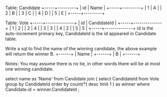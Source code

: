 Table: Candidate
+-----+---------+
| id  | Name    |
+-----+---------+
| 1   | A       |
| 2   | B       |
| 3   | C       |
| 4   | D       |
| 5   | E       |
+-----+---------+  

Table: Vote
+-----+--------------+
| id  | CandidateId  |
+-----+--------------+
| 1   |     2        |
| 2   |     4        |
| 3   |     3        |
| 4   |     2        |
| 5   |     5        |
+-----+--------------+
id is the auto-increment primary key,
CandidateId is the id appeared in Candidate table.

Write a sql to find the name of the winning candidate, the above example will return the winner B.
+------+
| Name |
+------+
| B    |
+------+

Notes:
You may assume there is no tie, in other words there will be at most one winning candidate.

select name as 'Name'
    from Candidate 
        join
        (
            select CandidateId from Vote
            group by CandidateId
            order by count(*) desc
            limit 1
        ) as winner
    where Candidate.id = winner.CandidateId
;



